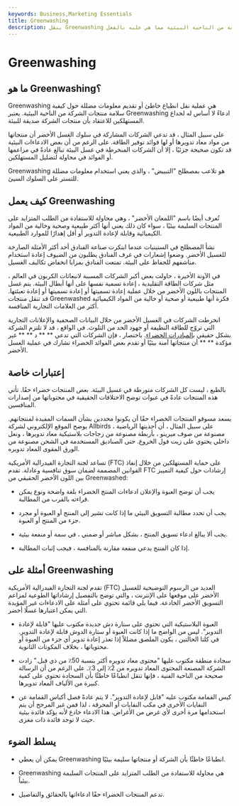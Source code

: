 ```yaml
---
keywords: Business,Marketing Essentials
title: Greenwashing
description: ينقل Greenwashing انطباعًا خاطئًا بأن الشركة أو منتجاتها أكثر سلامة من الناحية البيئية مما هي عليه بالفعل.
---
```


# Greenwashing
## ما هو Greenwashing؟

Greenwashing هي عملية نقل انطباع خاطئ أو تقديم معلومات مضللة حول كيفية سلامة منتجات الشركة من الناحية البيئية. يعتبر Greenwashing ادعاءً لا أساس له لخداع المستهلكين للاعتقاد بأن منتجات الشركة صديقة للبيئة.

على سبيل المثال ، قد تدعي الشركات المشاركة في سلوك الغسل الأخضر أن منتجاتها من مواد معاد تدويرها أو لها فوائد توفير الطاقة. على الرغم من أن بعض الادعاءات البيئية قد تكون صحيحة جزئيًا ، إلا أن الشركات المنخرطة في غسل البيئة تبالغ عادةً في مزاعمها أو الفوائد في محاولة لتضليل المستهلكين.

Greenwashing هو تلاعب بمصطلح "التبييض" ، والذي يعني استخدام معلومات مضللة للتستر على السلوك السيئ.

## كيف يعمل Greenwashing

تُعرف أيضًا باسم "اللمعان الأخضر" ، وهي محاولة للاستفادة من الطلب المتزايد على المنتجات السليمة بيئيًا ، سواء كان ذلك يعني أنها أكثر طبيعية وصحية وخالية من المواد الكيميائية وقابلة لإعادة التدوير أو أقل إهدارًا للموارد الطبيعية.

نشأ المصطلح في الستينيات عندما ابتكرت صناعة الفنادق أحد أكثر الأمثلة الصارخة للغسيل الأخضر. وضعوا إشعارات في غرف الفنادق يطلبون من الضيوف إعادة استخدام مناشفهم للحفاظ على البيئة. تمتعت الفنادق بمزايا انخفاض تكاليف الغسيل.

في الآونة الأخيرة ، حاولت بعض أكبر الشركات المسببة لانبعاثات الكربون في العالم ، مثل شركات الطاقة التقليدية ، إعادة تسمية نفسها على أنها أبطال البيئة. يتم غسل المنتجات باللون الأخضر من خلال عملية إعادة تسميتها أو إعادة تسميتها أو إعادة تعبئتها. قد تنقل منتجات Greenwashed فكرة أنها طبيعية أو صحية أو خالية من المواد الكيميائية أكثر من العلامات التجارية المنافسة.

انخرطت الشركات في الغسيل الأخضر من خلال البيانات الصحفية والإعلانات التجارية التي تروّج للطاقة النظيفة أو جهود الحد من التلوث. في الواقع ، قد لا تلتزم الشركة بشكل حقيقي [بالمبادرات الخضراء](/green-investing). باختصار ، فإن الشركات التي تدعي ** ** د ** ** غير مؤكدة ** ** أن منتجاتها آمنة بيئيًا أو تقدم بعض الفوائد الخضراء تشارك في عملية الغسل الأخضر.

## إعتبارات خاصة

بالطبع ، ليست كل الشركات متورطة في غسيل البيئة. بعض المنتجات خضراء حقًا. تأتي هذه المنتجات عادةً في عبوات توضح الاختلافات الحقيقية في محتوياتها من إصدارات المنافسين.

يسعد مسوقو المنتجات الخضراء حقًا أن يكونوا محددين بشأن السمات المفيدة لمنتجاتهم. يوضح الموقع الإلكتروني لشركة Allbirds ، على سبيل المثال ، أن أحذيتها الرياضية مصنوعة من صوف ميرينو ، بأربطة مصنوعة من زجاجات بلاستيكية معاد تدويرها ، ونعل داخلي يحتوي على زيت فول الخروع. حتى الصناديق المستخدمة في الشحن مصنوعة من الورق المقوى المعاد تدويره.

تساعد لجنة التجارة الفيدرالية الأمريكية (FTC) على حماية المستهلكين من خلال إنفاذ القوانين المصممة لضمان سوق تنافسية وعادلة. تقدم FTC إرشادات حول كيفية التمييز بين اللون الأخضر الحقيقي من Greenwashed:

- يجب أن توضح العبوة والإعلان ادعاءات المنتج الخضراء بلغة واضحة ونوع يمكن قراءته بالقرب من المطالبة.

- يجب أن تحدد مطالبة التسويق البيئي ما إذا كانت تشير إلى المنتج أو العبوة أو مجرد جزء من المنتج أو العبوة.

- يجب ألا يبالغ ادعاء تسويق المنتج ، بشكل مباشر أو ضمني ، في سمة أو منفعة بيئية.

- إذا كان المنتج يدعي منفعة مقارنة بالمنافسة ، فيجب إثبات المطالبة.

## أمثلة على Greenwashing

تقدم لجنة التجارة الفيدرالية الأمريكية (FTC) العديد من الرسوم التوضيحية للغسيل الأخضر على موقعها على الإنترنت ، والتي توضح بالتفصيل إرشاداتها الطوعية لمزاعم التسويق الأخضر الخادعة. فيما يلي قائمة تحتوي على أمثلة على الادعاءات غير المؤيدة التي يمكن اعتبارها غسلًا أخضر.

- العبوة البلاستيكية التي تحتوي على ستارة دش جديدة مكتوب عليها "قابلة لإعادة التدوير". ليس من الواضح ما إذا كانت العبوة أو ستارة الدوش قابلة لإعادة التدوير. في كلتا الحالتين ، يكون الملصق مضللاً إذا تعذر إعادة تدوير أي جزء من العبوة أو محتوياتها ، بخلاف المكونات الثانوية.

- سجادة منطقة مكتوب عليها "محتوى معاد تدويره أكثر بنسبة 50٪ من ذي قبل." زادت الشركة المصنعة المحتوى المعاد تدويره من 2٪ إلى 3٪. على الرغم من أن الرسالة صحيحة من الناحية الفنية ، فإنها تنقل انطباعًا خاطئًا بأن السجادة تحتوي على كمية كبيرة من الألياف المعاد تدويرها.

- كيس القمامة مكتوب عليه "قابل لإعادة التدوير". لا يتم عادةً فصل أكياس القمامة عن النفايات الأخرى في مكب النفايات أو المحرقة ، لذا فمن غير المرجح أن يتم استخدامها مرة أخرى لأي غرض من الأغراض. هذا الادعاء خادع لأنه يؤكد فائدة بيئية حيث لا توجد فائدة ذات مغزى.

## يسلط الضوء

- يمكن أن يعطي Greenwashing انطباعًا خاطئًا بأن الشركة أو منتجاتها سليمة بيئيًا.

- Greenwashing هي محاولة للاستفادة من الطلب المتزايد على المنتجات السليمة بيئياً.

- تدعم المنتجات الخضراء حقًا ادعاءاتها بالحقائق والتفاصيل.

